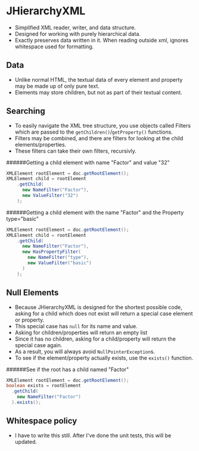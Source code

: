 # JHierarchyXML
* Simplified XML reader, writer, and data structure.
* Designed for working with purely hierarchical data.
* Exactly preserves data written in it. When reading outside xml, ignores whitespace used for formatting.

## Data
* Unlike normal HTML, the textual data of every element and property may be made up of only pure text.
* Elements may store children, but not as part of their textual content.

## Searching
* To easily navigate the XML tree structure, you use objects called Filters which are passed to the ```getChildren()```/```getProperty()``` functions.
* Filters may be combined, and there are filters for looking at the child elements/properties. 
* These filters can take their own filters, recursivly.

######Getting a child element with name "Factor" and value "32"
```java
XMLElement rootElement = doc.getRootElement();
XMLElement child = rootElement
    .getChild(
      new NameFilter("Factor"),
      new ValueFilter("32")
    );
```

######Getting a child element with the name "Factor" and the Property type="basic"
```java
XMLElement rootElement = doc.getRootElement();
XMLElement child = rootElement
    .getChild(
      new NameFilter("Factor"),
      new HasPropertyFilter(
        new NameFilter("type"),
        new ValueFilter("basic")
      )
    );
```

## Null Elements
* Because JHierarchyXML is designed for the shortest possible code, asking for a child which does not exist will return a special case element or property.
* This special case has ```null``` for its name and value.
* Asking for children/properties will return an empty list
* Since it has no children, asking for a child/property will return the special case again.
* As a result, you will always avoid ```NullPointerException```s.
* To see if the element/property actually exists, use the ```exists()``` function.

######See if the root has a child named "Factor"
```java
XMLElement rootElement = doc.getRootElement();
boolean exists = rootElement
  .getChild(
    new NameFilter("Factor")
  ).exists();
```

## Whitespace policy
* I have to write this still. After I've done the unit tests, this will be updated.
